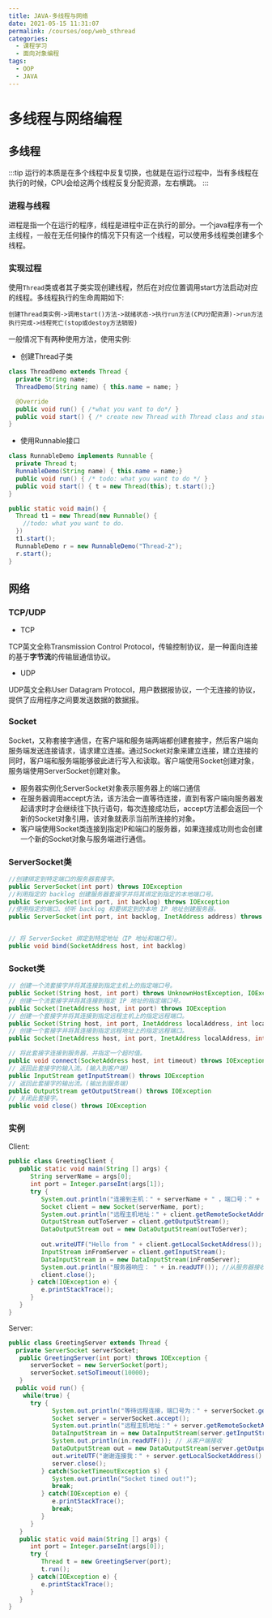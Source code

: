 ```yaml
---
title: JAVA-多线程与网络
date: 2021-05-15 11:31:07
permalink: /courses/oop/web_sthread
categories:
  - 课程学习
  - 面向对象编程
tags:
  - OOP
  - JAVA
---
```


# 多线程与网络编程

## 多线程

:::tip
运行的本质是在多个线程中反复切换，也就是在运行过程中，当有多线程在执行的时候，CPU会给这两个线程反复分配资源，左右横跳。
:::

### 进程与线程

进程是指一个在运行的程序，线程是进程中正在执行的部分。一个java程序有一个主线程，一般在无任何操作的情况下只有这一个线程，可以使用多线程类创建多个线程。

### 实现过程

使用`Thread`类或者其子类实现创建线程，然后在对应位置调用start方法启动对应的线程。多线程执行的生命周期如下:

```none
创建Thread类实例->调用start()方法->就绪状态->执行run方法(CPU分配资源)->run方法执行完成->线程死亡(stop或destoy方法销毁)
```

一般情况下有两种使用方法，使用实例:

- 创建Thread子类

```java
class ThreadDemo extends Thread {
  private String name;
  ThreadDemo(String name) { this.name = name; }

  @Override
  public void run() { /*what you want to do*/ }
  public void start() { /* create new Thread with Thread class and start it */ }
}
```

- 使用Runnable接口

```java
class RunnableDemo implements Runnable {
  private Thread t;
  RunnableDemo(String name) { this.name = name;}
  public void run() { /* todo: what you want to do */ }
  public void start() { t = new Thread(this); t.start();}
}

public static void main() {
  Thread t1 = new Thread(new Runnable() {
    //todo: what you want to do.
  })
  t1.start();
  RunnableDemo r = new RunnableDemo("Thread-2");
  r.start();
}
```

## 网络

### TCP/UDP

- TCP

TCP英文全称Transmission Control Protocol，传输控制协议，是一种面向连接的基于**字节流**的传输层通信协议。

- UDP

UDP英文全称User Datagram Protocol，用户数据报协议，一个无连接的协议，提供了应用程序之间要发送数据的数据报。

### Socket

Socket，又称套接字通信，在客户端和服务端两端都创建套接字，然后客户端向服务端发送连接请求，请求建立连接。通过Socket对象来建立连接，建立连接的同时，客户端和服务端能够彼此进行写入和读取。客户端使用Socket创建对象，服务端使用ServerSocket创建对象。

- 服务器实例化ServerSocket对象表示服务器上的端口通信
- 在服务器调用accept方法，该方法会一直等待连接，直到有客户端向服务器发起请求时才会继续往下执行语句，每次连接成功后，accept方法都会返回一个新的Socket对象引用，该对象就表示当前所连接的对象。
- 客户端使用Socket类连接到指定IP和端口的服务器，如果连接成功则也会创建一个新的Socket对象与服务端进行通信。

### ServerSocket类

```java
//创建绑定到特定端口的服务器套接字。
public ServerSocket(int port) throws IOException
//利用指定的 backlog 创建服务器套接字并将其绑定到指定的本地端口号。
public ServerSocket(int port, int backlog) throws IOException
//使用指定的端口、侦听 backlog 和要绑定到的本地 IP 地址创建服务器。
public ServerSocket(int port, int backlog, InetAddress address) throws IOException


// 将 ServerSocket 绑定到特定地址（IP 地址和端口号）。
public void bind(SocketAddress host, int backlog)
```

### Socket类

```java
// 创建一个流套接字并将其连接到指定主机上的指定端口号。
public Socket(String host, int port) throws UnknownHostException, IOException.
// 创建一个流套接字并将其连接到指定 IP 地址的指定端口号。
public Socket(InetAddress host, int port) throws IOException
// 创建一个套接字并将其连接到指定远程主机上的指定远程端口。
public Socket(String host, int port, InetAddress localAddress, int localPort) throws IOException.
// 创建一个套接字并将其连接到指定远程地址上的指定远程端口。
public Socket(InetAddress host, int port, InetAddress localAddress, int localPort) throws IOException.

// 将此套接字连接到服务器，并指定一个超时值。
public void connect(SocketAddress host, int timeout) throws IOException
// 返回此套接字的输入流。(输入到客户端)
public InputStream getInputStream() throws IOException
// 返回此套接字的输出流。(输出到服务端)
public OutputStream getOutputStream() throws IOException
// 关闭此套接字。
public void close() throws IOException
```

### 实例

Client:

```java
public class GreetingClient {
   public static void main(String [] args) {
      String serverName = args[0];
      int port = Integer.parseInt(args[1]);
      try {
         System.out.println("连接到主机：" + serverName + " ，端口号：" + port);
         Socket client = new Socket(serverName, port);
         System.out.println("远程主机地址：" + client.getRemoteSocketAddress());
         OutputStream outToServer = client.getOutputStream();
         DataOutputStream out = new DataOutputStream(outToServer);
 
         out.writeUTF("Hello from " + client.getLocalSocketAddress()); //写入到服务端
         InputStream inFromServer = client.getInputStream();
         DataInputStream in = new DataInputStream(inFromServer);  
         System.out.println("服务器响应： " + in.readUTF()); //从服务器接收
         client.close();
      } catch(IOException e) {
         e.printStackTrace();
      }
   }
}
```

Server:

```java
public class GreetingServer extends Thread {
  private ServerSocket serverSocket;
   public GreetingServer(int port) throws IOException {
      serverSocket = new ServerSocket(port);
      serverSocket.setSoTimeout(10000);
   }
  public void run() {
    while(true) {
      try {
            System.out.println("等待远程连接，端口号为：" + serverSocket.getLocalPort() + "...");
            Socket server = serverSocket.accept();
            System.out.println("远程主机地址：" + server.getRemoteSocketAddress());
            DataInputStream in = new DataInputStream(server.getInputStream());
            System.out.println(in.readUTF()); // 从客户端接收
            DataOutputStream out = new DataOutputStream(server.getOutputStream());
            out.writeUTF("谢谢连接我：" + server.getLocalSocketAddress() + "\nGoodbye!"); //写入到客户端
            server.close();
         } catch(SocketTimeoutException s) {
            System.out.println("Socket timed out!");
            break;
         } catch(IOException e) {
            e.printStackTrace();
            break;
         }
      }
   }
   public static void main(String [] args) {
      int port = Integer.parseInt(args[0]);
      try {
         Thread t = new GreetingServer(port);
         t.run();
      } catch(IOException e) {
         e.printStackTrace();
      }
   }
}
```